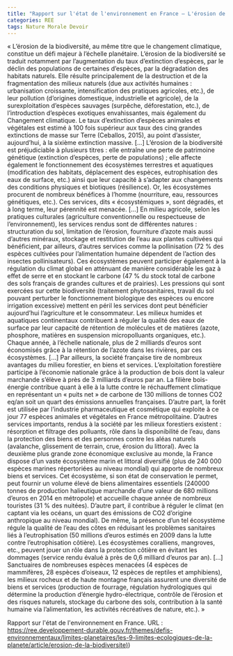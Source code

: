 ```yaml
---
title: "Rapport sur l'état de l'environnement en France – L'érosion de la biodiversité"
categories: REE
tags: Nature Morale Devoir
---
```


« L’érosion de la biodiversité, au même titre que le changement climatique, constitue un défi majeur à l’échelle planétaire. L’érosion de la biodiversité se traduit notamment par l’augmentation du taux d’extinction d’espèces, par le déclin des populations de certaines d’espèces, par la dégradation des habitats naturels. Elle résulte principalement de la destruction et de la fragmentation des milieux naturels (due aux activités humaines : urbanisation croissante, intensification des pratiques agricoles, etc.), de leur pollution (d’origines domestique, industrielle et agricole), de la surexploitation d’espèces sauvages (surpêche, déforestation, etc.), de l’introduction d’espèces exotiques envahissantes, mais également du Changement climatique.
Le taux d’extinction d’espèces animales et végétales est estimé à 100 fois supérieur aux taux des cinq grandes extinctions de masse sur Terre (Ceballos, 2015), au point d’assister, aujourd’hui, à la sixième extinction massive. […] L’érosion de la biodiversité est préjudiciable à plusieurs titres : elle entraîne une perte de patrimoine génétique (extinction d’espèces, perte de populations) ; elle affecte également le fonctionnement des écosystèmes terrestres et aquatiques (modification des habitats, déplacement des espèces, eutrophisation des eaux de surface, etc.) ainsi que leur capacité à s’adapter aux changements des conditions physiques et biotiques (résilience). Or, les écosystèmes procurent de nombreux bénéfices à l’homme (nourriture, eau, ressources génétiques, etc.). Ces services, dits « écosystémiques », sont dégradés, et à long terme, leur pérennité est menacée. […]
En milieu agricole, selon les pratiques culturales (agriculture conventionnelle ou respectueuse de l’environnement), les services rendus sont de différentes natures : structuration du sol, limitation de l’érosion, fourniture d’azote mais aussi d’autres minéraux, stockage et restitution de l’eau aux plantes cultivées qui bénéficient, par ailleurs, d’autres services comme la pollinisation (72 % des espèces cultivées pour l’alimentation humaine dépendent de l’action des insectes pollinisateurs). Ces écosystèmes peuvent participer également à la régulation du climat global en atténuant de manière considérable les gaz à effet de serre et en stockant le carbone (47 % du stock total de carbone des sols français de grandes cultures et de prairies). Les pressions qui sont exercées sur cette biodiversité (traitement phytosanitaires, travail du sol pouvant perturber le fonctionnement biologique des espèces ou encore irrigation excessive) mettent en péril les services dont peut bénéficier aujourd’hui l’agriculture et le consommateur.
Les milieux humides et aquatiques continentaux contribuent à réguler la qualité des eaux de surface par leur capacité de rétention de molécules et de matières (azote, phosphore, matières en suspension micropolluants organiques, etc.). Chaque année, à l’échelle nationale, plus de 2 milliards d’euros sont économisés grâce à la rétention de l’azote dans les rivières, par ces écosystèmes. […]
Par ailleurs, la société française tire de nombreux avantages du milieu forestier, en biens et services. L’exploitation forestière participe à l’économie nationale grâce à la production de bois dont la valeur marchande s’élève à près de 3 milliards d’euros par an. La filière bois-énergie contribue quant à elle à la lutte contre le réchauffement climatique en représentant un « puits net » de carbone de 130 millions de tonnes CO2 eq/an soit un quart des émissions annuelles françaises. D’autre part, la forêt est utilisée par l’industrie pharmaceutique et cosmétique qui exploite à ce jour 77 espèces animales et végétales en France métropolitaine. D’autres services importants, rendus à la société par les milieux forestiers existent : résorption et filtrage des polluants, rôle dans la disponibilité de l’eau, dans la protection des biens et des personnes contre les aléas naturels (avalanche, glissement de terrain, crue, érosion du littoral).
Avec la deuxième plus grande zone économique exclusive au monde, la France dispose d’un vaste écosystème marin et littoral diversifié (plus de 240 000 espèces marines répertoriées au niveau mondial) qui apporte de nombreux biens et services. Cet écosystème, si son état de conservation le permet, peut fournir un volume élevé de biens alimentaires essentiels (240000 tonnes de production halieutique marchande d’une valeur de 680 millions d’euros en 2014 en métropole) et accueille chaque année de nombreux touristes (31 % des nuitées). D’autre part, il contribue à réguler le climat (en captant via les océans, un quart des émissions de CO2 d’origine anthropique au niveau mondial). De même, la présence d’un tel écosystème régule la qualité de l’eau des côtes en réduisant les problèmes sanitaires liés à l’eutrophisation (50 millions d’euros estimés en 2009 dans la lutte contre l’eutrophisation côtière). Les écosystèmes coralliens, mangroves, etc., peuvent jouer un rôle dans la protection côtière en évitant les dommages (service rendu évalué à près de 0,6 milliard d’euros par an). […]
Sanctuaires de nombreuses espèces menacées (4 espèces de mammifères, 28 espèces d’oiseaux, 12 espèces de reptiles et amphibiens), les milieux rocheux et de haute montagne français assurent une diversité de biens et services (production de fourrage, régulation hydrologiques qui détermine la production d’énergie hydro-électrique, contrôle de l’érosion et des risques naturels, stockage du carbone des sols, contribution à la santé humaine via l’alimentation, les activités récréatives de nature, etc.). »

Rapport sur l'état de l'environnement en France. URL : [https://ree.developpement-durable.gouv.fr/themes/defis-environnementaux/limites-planetaires/les-9-limites-ecologiques-de-la-planete/article/erosion-de-la-biodiversite)](https://ree.developpement-durable.gouv.fr/themes/defis-environnementaux/limites-planetaires/les-9-limites-ecologiques-de-la-planete/article/erosion-de-la-biodiversite))
